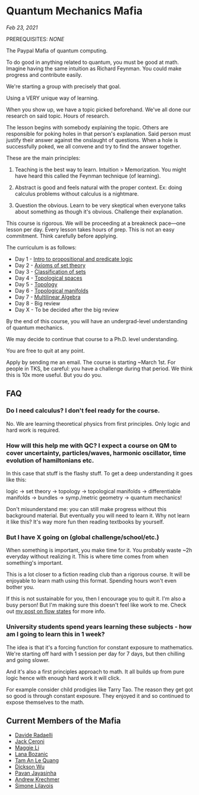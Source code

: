 # Quantum Mechanics Mafia
*Feb 23, 2021*

PREREQUISITES: *NONE*

The Paypal Mafia of quantum computing.

To do good in anything related to quantum, you must be good at math. Imagine having the same intuition as Richard Feynman. You could make progress and contribute easily.

We're starting a group with precisely that goal.

Using a VERY unique way of learning.

When you show up, we have a topic picked beforehand. We've all done our research on said topic. Hours of research.

The lesson begins with somebody explaining the topic. Others are responsible for poking holes in that person's explanation. Said person must justify their answer against the onslaught of questions. When a hole is successfully poked, we all convene and try to find the answer together.

These are the main principles:

1. Teaching is the best way to learn. Intuition > Memorization. You might have heard this called the Feynman technique (of learning).

2. Abstract is good and feels natural with the proper context. Ex: doing calculus problems without calculus is a nightmare.

3. Question the obvious. Learn to be very skeptical when everyone talks about something as though it's obvious. Challenge their explanation.

This course is rigorous. We will be proceeding at a breakneck pace—one lesson per day. Every lesson takes hours of prep. This is not an easy commitment. Think carefully before applying.

The curriculum is as follows:

- Day 1 - [Intro to propositional and predicate logic](https://www.youtube.com/watch?v=V49i_LM8B0E&list=PLPH7f_7ZlzxTi6kS4vCmv4ZKm9u8g5yic&index=1)
- Day 2 - [Axioms of set theory](https://www.youtube.com/watch?v=AAJB9l-HAZs&list=PLPH7f_7ZlzxTi6kS4vCmv4ZKm9u8g5yic&index=2)
- Day 3 - [Classification of sets](https://www.youtube.com/watch?v=6EIWRg-6ftQ&list=PLPH7f_7ZlzxTi6kS4vCmv4ZKm9u8g5yic&index=3)
- Day 4 - [Topological spaces](https://www.youtube.com/watch?v=1wyOoLUjUeI&list=PLPH7f_7ZlzxTi6kS4vCmv4ZKm9u8g5yic&index=4)
- Day 5 - [Topology](https://www.youtube.com/watch?v=7G4SqIboeig&list=PLFeEvEPtX_0S6vxxiiNPrJbLu9aK1UVC_&index=1)
- Day 6 - [Topological manifolds](https://www.youtube.com/watch?v=93f-ayezCqE&list=PLFeEvEPtX_0S6vxxiiNPrJbLu9aK1UVC_&index=2)
- Day 7 - [Multilinear Algebra](https://www.youtube.com/watch?v=mbv3T15nWq0&list=PLFeEvEPtX_0S6vxxiiNPrJbLu9aK1UVC_&index=3)
- Day 8 - Big review
- Day X - To be decided after the big review

By the end of this course, you will have an undergrad-level understanding of quantum mechanics.

We may decide to continue that course to a Ph.D. level understanding.

You are free to quit at any point.

Apply by sending me an email. The course is starting ~March 1st. For people in TKS, be careful: you have a challenge during that period. We think this is 10x more useful. But you do you.

## FAQ

### Do I need calculus? I don't feel ready for the course.

No. We are learning theoretical physics from first principles. Only logic and hard work is required.

### How will this help me with QC? I expect a course on QM to cover uncertainty, particles/waves, harmonic oscillator, time evolution of hamiltonians etc.

In this case that stuff is the flashy stuff. To get a deep understanding it goes like this:

logic -> set theory -> topology -> topological manifolds -> differentiable manifolds -> bundles -> symp./metric geometry -> quantum mechanics!

Don't misunderstand me: you can still make progress without this background material. But eventually you will need to learn it. Why not learn it like this? It's way more fun then reading textbooks by yourself.

### But I have X going on (global challenge/school/etc.)

When something is important, you make time for it. You probably waste ~2h everyday without realizing it. This is where time comes from when something's important.

This is a lot closer to a fiction reading club than a rigorous course. It will be enjoyable to learn math using this format. Spending hours won't even bother you.

If this is not sustainable for you, then I encourage you to quit it. I'm also a busy person! But I'm making sure this doesn't feel like work to me. Check out [my post on flow states](/blog/flow-games.html) for more info.

### University students spend years learning these subjects - how am I going to learn this in 1 week?

The idea is that it's a forcing function for constant exposure to mathematics. We're starting off hard with 1 session per day for 7 days, but then chilling and going slower.

And it's also a first principles approach to math. It all builds up from pure logic hence with enough hard work it will click.

For example consider child prodigies like Tarry Tao. The reason they get got so good is through constant exposure. They enjoyed it and so continued to expose themselves to the math.


## Current Members of the Mafia

- [Davide Radaelli](https://daviderad.com/)
- [Jack Ceroni](https://lucaman99.github.io/)
- [Maggie Li](https://twitter.com/maggie_1i)
- [Lana Bozanic](https://twitter.com/lanabozanic)
- [Tam An Le Quang](https://www.linkedin.com/in/tam-an-le-quang/?originalSubdomain=ca)
- [Dickson Wu](https://www.linkedin.com/in/real-dickson-wu/?originalSubdomain=ca)
- [Pavan Jayasinha](https://www.linkedin.com/in/pavan-jayasinha-6b06b71b6/?originalSubdomain=ca)
- [Andrew Krechmer](https://www.linkedin.com/in/andrew-krechmer-bb1279180/)
- [Simone Lilavois](https://www.linkedin.com/in/simone-lilavois-b788321b7/)
